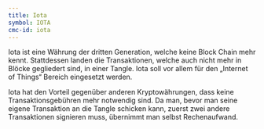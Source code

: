 ```yaml
---
title: Iota
symbol: IOTA
cmc-id: iota
---
```

Iota ist eine Währung der dritten Generation, welche keine Block Chain mehr kennt. Stattdessen landen die Transaktionen, welche auch nicht mehr in Blöcke gegliedert sind, in einer Tangle. Iota soll vor allem für den „Internet of Things“ Bereich eingesetzt werden.

Iota hat den Vorteil gegenüber anderen Kryptowährungen, dass keine Transaktionsgebühren mehr notwendig sind. Da man, bevor man seine eigene Transaktion an die Tangle schicken kann, zuerst zwei andere Transaktionen signieren muss, übernimmt man selbst Rechenaufwand.